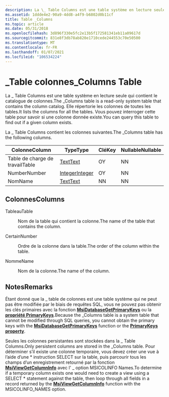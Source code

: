 ```yaml
---
description: La \_ Table Columns est une table système en lecture seule qui contient le catalogue de colonnes. Elle répertorie les colonnes de toutes les tables. Vous pouvez interroger cette table pour savoir si une colonne donnée existe.
ms.assetid: 1ddde4e2-90a9-4dd8-a4f9-b6802d0b11cf
title: Table _Columns
ms.topic: article
ms.date: 05/31/2018
ms.openlocfilehash: 3d896f330e5fc2e13b5f172581341eb11a09617d
ms.sourcegitcommit: 831e8f3db78ab820e1710cede244553c70e50500
ms.translationtype: MT
ms.contentlocale: fr-FR
ms.lasthandoff: 01/07/2021
ms.locfileid: "106534224"
---
```

# <a name="_columns-table"></a><span data-ttu-id="1ff4e-105">\_Table colonnes</span><span class="sxs-lookup"><span data-stu-id="1ff4e-105">\_Columns Table</span></span>

<span data-ttu-id="1ff4e-106">La \_ Table Columns est une table système en lecture seule qui contient le catalogue de colonnes.</span><span class="sxs-lookup"><span data-stu-id="1ff4e-106">The \_Columns table is a read-only system table that contains the column catalog.</span></span> <span data-ttu-id="1ff4e-107">Elle répertorie les colonnes de toutes les tables.</span><span class="sxs-lookup"><span data-stu-id="1ff4e-107">It lists the columns for all the tables.</span></span> <span data-ttu-id="1ff4e-108">Vous pouvez interroger cette table pour savoir si une colonne donnée existe.</span><span class="sxs-lookup"><span data-stu-id="1ff4e-108">You can query this table to find out if a given column exists.</span></span>

<span data-ttu-id="1ff4e-109">La \_ Table Columns contient les colonnes suivantes.</span><span class="sxs-lookup"><span data-stu-id="1ff4e-109">The \_Columns table has the following columns.</span></span>



| <span data-ttu-id="1ff4e-110">Colonne</span><span class="sxs-lookup"><span data-stu-id="1ff4e-110">Column</span></span> | <span data-ttu-id="1ff4e-111">Type</span><span class="sxs-lookup"><span data-stu-id="1ff4e-111">Type</span></span>                   | <span data-ttu-id="1ff4e-112">Clé</span><span class="sxs-lookup"><span data-stu-id="1ff4e-112">Key</span></span> | <span data-ttu-id="1ff4e-113">Nullable</span><span class="sxs-lookup"><span data-stu-id="1ff4e-113">Nullable</span></span> |
|--------|------------------------|-----|----------|
| <span data-ttu-id="1ff4e-114">Table de charge de travail</span><span class="sxs-lookup"><span data-stu-id="1ff4e-114">Table</span></span>  | [<span data-ttu-id="1ff4e-115">Text</span><span class="sxs-lookup"><span data-stu-id="1ff4e-115">Text</span></span>](text.md)       | <span data-ttu-id="1ff4e-116">O</span><span class="sxs-lookup"><span data-stu-id="1ff4e-116">Y</span></span>   | <span data-ttu-id="1ff4e-117">N</span><span class="sxs-lookup"><span data-stu-id="1ff4e-117">N</span></span>        |
| <span data-ttu-id="1ff4e-118">Number</span><span class="sxs-lookup"><span data-stu-id="1ff4e-118">Number</span></span> | [<span data-ttu-id="1ff4e-119">Integer</span><span class="sxs-lookup"><span data-stu-id="1ff4e-119">Integer</span></span>](integer.md) | <span data-ttu-id="1ff4e-120">O</span><span class="sxs-lookup"><span data-stu-id="1ff4e-120">Y</span></span>   | <span data-ttu-id="1ff4e-121">N</span><span class="sxs-lookup"><span data-stu-id="1ff4e-121">N</span></span>        |
| <span data-ttu-id="1ff4e-122">Nom</span><span class="sxs-lookup"><span data-stu-id="1ff4e-122">Name</span></span>   | [<span data-ttu-id="1ff4e-123">Text</span><span class="sxs-lookup"><span data-stu-id="1ff4e-123">Text</span></span>](text.md)       | <span data-ttu-id="1ff4e-124">N</span><span class="sxs-lookup"><span data-stu-id="1ff4e-124">N</span></span>   | <span data-ttu-id="1ff4e-125">N</span><span class="sxs-lookup"><span data-stu-id="1ff4e-125">N</span></span>        |



 

## <a name="columns"></a><span data-ttu-id="1ff4e-126">Colonnes</span><span class="sxs-lookup"><span data-stu-id="1ff4e-126">Columns</span></span>

<dl> <dt>

<span data-ttu-id="1ff4e-127"><span id="Table"></span><span id="table"></span><span id="TABLE"></span>Tableau</span><span class="sxs-lookup"><span data-stu-id="1ff4e-127"><span id="Table"></span><span id="table"></span><span id="TABLE"></span>Table</span></span>
</dt> <dd>

<span data-ttu-id="1ff4e-128">Nom de la table qui contient la colonne.</span><span class="sxs-lookup"><span data-stu-id="1ff4e-128">The name of the table that contains the column.</span></span>

</dd> <dt>

<span data-ttu-id="1ff4e-129"><span id="Number"></span><span id="number"></span><span id="NUMBER"></span>Certain</span><span class="sxs-lookup"><span data-stu-id="1ff4e-129"><span id="Number"></span><span id="number"></span><span id="NUMBER"></span>Number</span></span>
</dt> <dd>

<span data-ttu-id="1ff4e-130">Ordre de la colonne dans la table.</span><span class="sxs-lookup"><span data-stu-id="1ff4e-130">The order of the column within the table.</span></span>

</dd> <dt>

<span data-ttu-id="1ff4e-131"><span id="Name"></span><span id="name"></span><span id="NAME"></span>Nomme</span><span class="sxs-lookup"><span data-stu-id="1ff4e-131"><span id="Name"></span><span id="name"></span><span id="NAME"></span>Name</span></span>
</dt> <dd>

<span data-ttu-id="1ff4e-132">Nom de la colonne.</span><span class="sxs-lookup"><span data-stu-id="1ff4e-132">The name of the column.</span></span>

</dd> </dl>

## <a name="remarks"></a><span data-ttu-id="1ff4e-133">Notes</span><span class="sxs-lookup"><span data-stu-id="1ff4e-133">Remarks</span></span>

<span data-ttu-id="1ff4e-134">Étant donné que la \_ table de colonnes est une table système qui ne peut pas être modifiée par le biais de requêtes SQL, vous ne pouvez pas obtenir les clés primaires avec la fonction [**MsiDatabaseGetPrimaryKeys**](/windows/desktop/api/Msiquery/nf-msiquery-msidatabasegetprimarykeysa) ou la [**propriété PrimaryKeys**](database-primarykeys.md).</span><span class="sxs-lookup"><span data-stu-id="1ff4e-134">Because the \_Columns table is a system table that cannot be modified through SQL queries, you cannot obtain the primary keys with the [**MsiDatabaseGetPrimaryKeys**](/windows/desktop/api/Msiquery/nf-msiquery-msidatabasegetprimarykeysa) function or the [**PrimaryKeys property**](database-primarykeys.md).</span></span>

<span data-ttu-id="1ff4e-135">Seules les colonnes persistantes sont stockées dans la \_ Table Columns.</span><span class="sxs-lookup"><span data-stu-id="1ff4e-135">Only persistent columns are stored in the \_Columns table.</span></span> <span data-ttu-id="1ff4e-136">Pour déterminer s’il existe une colonne temporaire, vous devez créer une vue à l’aide d’une \* instruction SELECT sur la table, puis parcourir tous les champs d’un enregistrement retourné par la fonction [**MsiViewGetColumnInfo**](/windows/desktop/api/Msiquery/nf-msiquery-msiviewgetcolumninfo) avec l' \_ option MSICOLINFO Names.</span><span class="sxs-lookup"><span data-stu-id="1ff4e-136">To determine if a temporary column exists one would need to create a view using a SELECT \* statement against the table, then loop through all fields in a record returned by the [**MsiViewGetColumnInfo**](/windows/desktop/api/Msiquery/nf-msiquery-msiviewgetcolumninfo) function with the MSICOLINFO\_NAMES option.</span></span>

 

 



